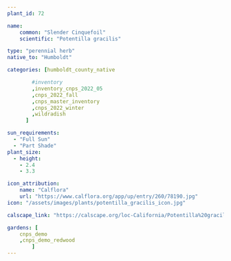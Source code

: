 ```yaml
---
plant_id: 72

name: 
    common: "Slender Cinquefoil" 
    scientific: "Potentilla gracilis"  

type: "perennial herb"
native_to: "Humboldt"

categories: [humboldt_county_native

        #inventory 
        ,inventory_cnps_2022_05
        ,cnps_2022_fall
        ,cnps_master_inventory
        ,cnps_2022_winter
        ,wildradish
      ]

sun_requirements:
  - "Full Sun"
  - "Part Shade"
plant_size:
  - height: 
    - 2.4
    - 3.3

icon_attribution: 
    name: "Calflora"
    url: "https://www.calflora.org/app/up/entry/260/78190.jpg"
icon: "/assets/images/plants/potentilla_gracilis_icon.jpg"

calscape_link: "https://calscape.org/loc-California/Potentilla%20gracilis(%20)"

gardens: [
    cnps_demo
    ,cnps_demo_redwood
        ]
---
```


